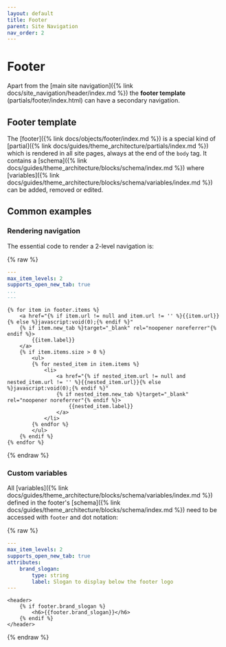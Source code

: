 ```yaml
---
layout: default
title: Footer
parent: Site Navigation
nav_order: 2
---
```


# Footer

Apart from the [main site navigation]({% link docs/site_navigation/header/index.md %}) the **footer template** (partials/footer/index.html) can have a secondary navigation.

## Footer template
The [footer]({% link docs/objects/footer/index.md %}) is a special kind of [partial]({% link docs/guides/theme_architecture/partials/index.md %}) which is rendered in all site pages, always at the end of the `body` tag. It contains a [schema]({% link docs/guides/theme_architecture/blocks/schema/index.md %}) where [variables]({% link docs/guides/theme_architecture/blocks/schema/variables/index.md %}) can be added, removed or edited.

## Common examples

### Rendering navigation
The essential code to render a 2-level navigation is:

{% raw %}
```yaml
---
max_item_levels: 2
supports_open_new_tab: true
...
---
```
```liquid
{% for item in footer.items %}
    <a href="{% if item.url != null and item.url != '' %}{{item.url}}{% else %}javascript:void(0);{% endif %}"
    {% if item.new_tab %}target="_blank" rel="noopener noreferrer"{% endif %}>
        {{item.label}}
    </a>
    {% if item.items.size > 0 %}
        <ul>
        {% for nested_item in item.items %}
            <li>
                <a href="{% if nested_item.url != null and nested_item.url != '' %}{{nested_item.url}}{% else %}javascript:void(0);{% endif %}" 
                {% if nested_item.new_tab %}target="_blank" rel="noopener noreferrer"{% endif %}>
                    {{nested_item.label}}
                </a>
            </li>
        {% endfor %}
        </ul>
    {% endif %}
{% endfor %}
```
{% endraw %}

### Custom variables
All [variables]({% link docs/guides/theme_architecture/blocks/schema/variables/index.md %}) defined in the footer's [schema]({% link docs/guides/theme_architecture/blocks/schema/index.md %}) need to be accessed with `footer` and dot notation:

{% raw %}
```yaml
---
max_item_levels: 2
supports_open_new_tab: true
attributes:
    brand_slogan:
        type: string
        label: Slogan to display below the footer logo
---
```
```liquid
<header>
    {% if footer.brand_slogan %}
        <h6>{{footer.brand_slogan}}</h6>
    {% endif %}
</header>
```
{% endraw %}